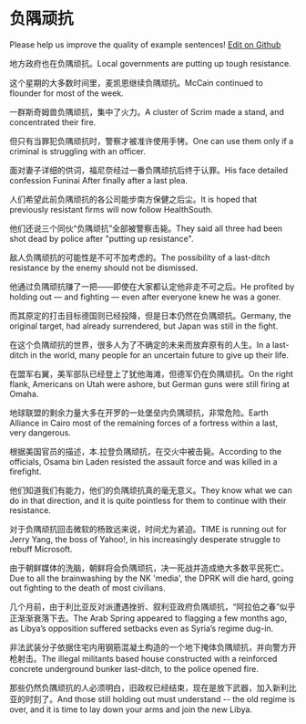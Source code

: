 # 负隅顽抗

Please help us improve the quality of example sentences! [Edit on Github](https://github.com/jiyushe/jiyu-example-sentence-source/blob/main/chinese/fuyuwankang.md)

<p><span class="chinese">地方政府也在负隅顽抗。</span><span class="english">Local governments are putting up tough resistance.</span></p>

<p><span class="chinese">这个星期的大多数时间里，麦凯恩继续负隅顽抗。</span><span class="english">McCain continued to flounder for most of the week.</span></p>

<p><span class="chinese">一群斯奇姆兽负隅顽抗，集中了火力。</span><span class="english">A cluster of Scrim made a stand, and concentrated their fire.</span></p>

<p><span class="chinese">但只有当罪犯负隅顽抗时，警察才被准许使用手铐。</span><span class="english">One can use them only if a criminal is struggling with an officer.</span></p>

<p><span class="chinese">面对妻子详细的供词，福尼奈经过一番负隅顽抗后终于认罪。</span><span class="english">His face detailed confession Funinai After finally after a last plea.</span></p>

<p><span class="chinese">人们希望此前负隅顽抗的各公司能步南方保健之后尘。</span><span class="english">It is hoped that previously resistant firms will now follow HealthSouth.</span></p>

<p><span class="chinese">他们还说三个同伙“负隅顽抗”全部被警察击毙。</span><span class="english">They said all three had been shot dead by police after "putting up resistance".</span></p>

<p><span class="chinese">敌人负隅顽抗的可能性是不可不加考虑的。</span><span class="english">The possibility of a last-ditch resistance by the enemy should not be dismissed.</span></p>

<p><span class="chinese">他通过负隅顽抗赚了一把——即使在大家都认定他非走不可之后。</span><span class="english">He profited by holding out — and fighting — even after everyone knew he was a goner.</span></p>

<p><span class="chinese">而其原定的打击目标德国则已经投降，但是日本仍然在负隅顽抗。</span><span class="english">Germany, the original target, had already surrendered, but Japan was still in the fight.</span></p>

<p><span class="chinese">在这个负隅顽抗的世界，很多人为了不确定的未来而放弃原有的人生。</span><span class="english">In a last-ditch in the world, many people for an uncertain future to give up their life.</span></p>

<p><span class="chinese">在盟军右翼，美军部队已经登上了犹他海滩，但德军仍在负隅顽抗。</span><span class="english">On the right flank, Americans on Utah were ashore, but German guns were still firing at Omaha.</span></p>

<p><span class="chinese">地球联盟的剩余力量大多在开罗的一处堡垒内负隅顽抗，非常危险。</span><span class="english">Earth Alliance in Cairo most of the remaining forces of a fortress within a last, very dangerous.</span></p>

<p><span class="chinese">根据美国官员的描述，本.拉登负隅顽抗，在交火中被击毙。</span><span class="english">According to the officials, Osama bin Laden resisted the assault force and was killed in a firefight.</span></p>

<p><span class="chinese">他们知道我们有能力，他们的负隅顽抗真的毫无意义。</span><span class="english">They know what we can do in that direction, and it is quite pointless for them to continue with their resistance.</span></p>

<p><span class="chinese">对于负隅顽抗回击微软的杨致远来说，时间尤为紧迫。</span><span class="english">TIME is running out for Jerry Yang, the boss of Yahoo!, in his increasingly desperate struggle to rebuff Microsoft.</span></p>

<p><span class="chinese">由于朝鲜媒体的洗脑，朝鲜将会负隅顽抗，决一死战并造成绝大多数平民死亡。</span><span class="english">Due to all the brainwashing by the NK 'media', the DPRK will die hard, going out fighting to the death of most civilians.</span></p>

<p><span class="chinese">几个月前，由于利比亚反对派遭遇挫折、叙利亚政府负隅顽抗，“阿拉伯之春”似乎正渐渐衰落下去。</span><span class="english">The Arab Spring appeared to flagging a few months ago, as Libya’s opposition suffered setbacks even as Syria’s regime dug-in.</span></p>

<p><span class="chinese">非法武装分子依据住宅内用钢筋混凝土构造的一个地下掩体负隅顽抗，并向警方开枪射击。</span><span class="english">The illegal militants based house constructed with a reinforced concrete underground bunker last-ditch, to the police opened fire.</span></p>

<p><span class="chinese">那些仍然负隅顽抗的人必须明白，旧政权已经结束，现在是放下武器，加入新利比亚的时刻了。</span><span class="english">And those still holding out must understand -- the old regime is over, and it is time to lay down your arms and join the new Libya.</span></p>

